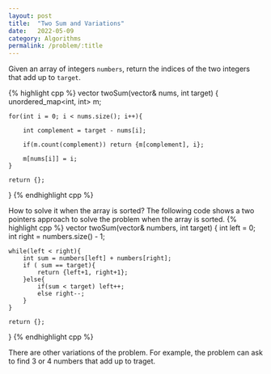 ```yaml
---
layout: post
title:  "Two Sum and Variations"
date:   2022-05-09
category: Algorithms
permalink: /problem/:title
---
```


Given an array of integers `numbers`,  return the indices of the two integers that add up to `target`.

{% highlight cpp %}
vector<int> twoSum(vector<int>& nums, int target) {
    unordered_map<int, int> m;
    
    for(int i = 0; i < nums.size(); i++){
        
        int complement = target - nums[i];
        
        if(m.count(complement)) return {m[complement], i};
        
        m[nums[i]] = i;
    }
    
    return {};
}
{% endhighlight cpp %}

How to solve it when the array is sorted? The following code shows a two pointers approach to solve the problem when the array is sorted.
{% highlight cpp %}
vector<int> twoSum(vector<int>& numbers, int target) {
    int left = 0;
    int right = numbers.size() - 1;
    
    while(left < right){
        int sum = numbers[left] + numbers[right];
        if ( sum == target){
            return {left+1, right+1};
        }else{
            if(sum < target) left++;
            else right--;
        }
    }
    
    return {};
}
{% endhighlight cpp %}


There are other variations of the problem. For example, the problem can ask to find 3 or 4 numbers that add up to traget.
